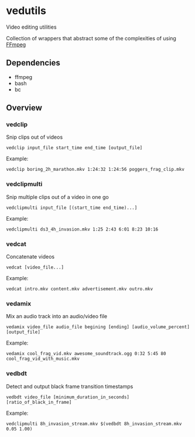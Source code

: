 # vedutils

Video editing utilities

Collection of wrappers that abstract some of the complexities of using [FFmpeg](https://ffmpeg.org/)


## Dependencies

- ffmpeg
- bash
- bc


## Overview


### vedclip

Snip clips out of videos

```
vedclip input_file start_time end_time [output_file]
```

 Example:

```
vedclip boring_2h_marathon.mkv 1:24:32 1:24:56 poggers_frag_clip.mkv
```


### vedclipmulti

Snip multiple clips out of a video in one go

```
vedclipmulti input_file [(start_time end_time)...]
```

 Example:

```
vedclipmulti ds3_4h_invasion.mkv 1:25 2:43 6:01 8:23 10:16
```


### vedcat

Concatenate videos

```
vedcat [video_file...]
```

 Example:

```
vedcat intro.mkv content.mkv advertisement.mkv outro.mkv
```

### vedamix

Mix an audio track into an audio/video file

```
vedamix video_file audio_file begining [ending] [audio_volume_percent] [output_file]
```

 Example:

```
vedamix cool_frag_vid.mkv awesome_soundtrack.ogg 0:32 5:45 80 cool_frag_vid_with_music.mkv
```


### vedbdt

Detect and output black frame transition timestamps

```
vedbdt video_file [minimum_duration_in_seconds] [ratio_of_black_in_frame]
```

Example:

```
vedclipmulti 8h_invasion_stream.mkv $(vedbdt 8h_invasion_stream.mkv 0.05 1.00)
```
